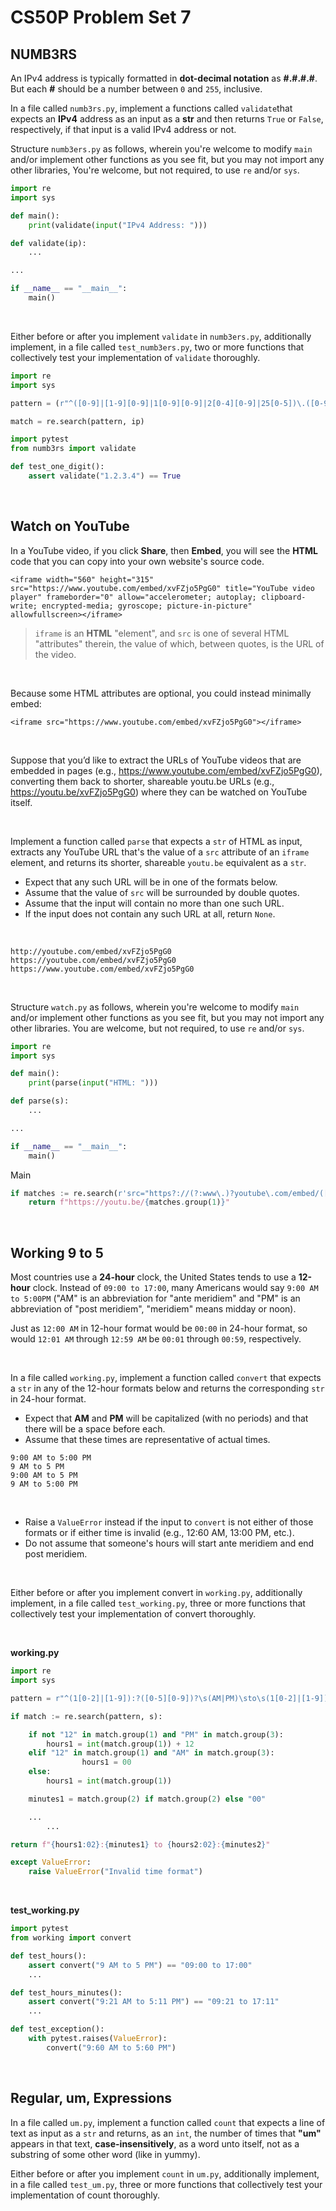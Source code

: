 # CS50P Problem Set 7

## NUMB3RS
An IPv4 address is typically formatted in **dot-decimal notation** as **#.#.#.#**. But each **#** should be a number between `0` and `255`, inclusive.

In a file called `numb3rs.py`, implement a functions called `validate`that expects an **IPv4** address as an input as a **str** and then returns `True` or `False`, respectively, if that input is a valid IPv4 address or not.

Structure `numb3ers.py` as follows, wherein you're welcome to modify `main` and/or implement other functions as you see fit, but you may not import any other libraries, You're welcome, but not required, to use `re` and/or `sys`.
```py
import re
import sys

def main():
    print(validate(input("IPv4 Address: ")))

def validate(ip):
    ...

...

if __name__ == "__main__":
    main()
```
<br>

Either before or after you implement `validate` in `numb3ers.py`, additionally implement, in a file called `test_numb3ers.py`, two or more functions that collectively test your implementation of `validate` thoroughly.
<br>

```py
import re
import sys
```
```py
pattern = (r"^([0-9]|[1-9][0-9]|1[0-9][0-9]|2[0-4][0-9]|25[0-5])\.([0-9]|[1-9][0-9]|1[0-9][0-9]|2[0-4][0-9]|25[0-5])\.([0-9]|[1-9][0-9]|1[0-9][0-9]|2[0-4][0-9]|25[0-5])\.([0-9]|[1-9][0-9]|1[0-9][0-9]|2[0-4][0-9]|25[0-5])$")
```
```py
match = re.search(pattern, ip)
```
```py
import pytest
from numb3rs import validate
```
```py
def test_one_digit():
    assert validate("1.2.3.4") == True
```
<br>

## Watch on YouTube
In a YouTube video, if you click **Share**, then **Embed**, you will see the **HTML** code that you can copy into your own website's source code.

```
<iframe width="560" height="315" src="https://www.youtube.com/embed/xvFZjo5PgG0" title="YouTube video player" frameborder="0" allow="accelerometer; autoplay; clipboard-write; encrypted-media; gyroscope; picture-in-picture" allowfullscreen></iframe>
```
> `iframe` is an **HTML** "element", and `src` is one of several HTML "attributes" therein, the value of which, between quotes, is the URL of the video.

<br>

Because some HTML attributes are optional, you could instead minimally embed:
```
<iframe src="https://www.youtube.com/embed/xvFZjo5PgG0"></iframe>
```
<br>

Suppose that you’d like to extract the URLs of YouTube videos that are embedded in pages (e.g., https://www.youtube.com/embed/xvFZjo5PgG0), converting them back to shorter, shareable youtu.be URLs (e.g., https://youtu.be/xvFZjo5PgG0) where they can be watched on YouTube itself.

<br>

Implement a function called `parse` that expects a `str` of HTML as input, extracts any YouTube URL that's the value of a `src` attribute of an `iframe` element, and returns its shorter, shareable `youtu.be` equivalent as a `str`. 

- Expect that any such URL will be in one of the formats below.
- Assume that the value of `src` will be surrounded by double quotes.
- Assume that the input will contain no more than one such URL.
- If the input does not contain any such URL at all, return `None`.

<br>

```
http://youtube.com/embed/xvFZjo5PgG0
https://youtube.com/embed/xvFZjo5PgG0
https://www.youtube.com/embed/xvFZjo5PgG0
``` 
<br>

Structure `watch.py` as follows, wherein you're welcome to modify `main` and/or implement other functions as you see fit, but you may not import any other libraries. You are welcome, but not required, to use `re` and/or `sys`.
```py
import re
import sys

def main():
    print(parse(input("HTML: ")))

def parse(s):
    ...

...

if __name__ == "__main__":
    main()
```
Main
```py
if matches := re.search(r'src="https?://(?:www\.)?youtube\.com/embed/([a-zA-Z0-9_-]+)"', s):
    return f"https://youtu.be/{matches.group(1)}"
```
<br>

## Working 9 to 5

Most countries use a **24-hour** clock, the United States tends to use a **12-hour** clock. Instead of `09:00 to 17:00`, many Americans would say `9:00 AM to 5:00PM` ("AM" is an abbreviation for "ante meridiem" and "PM" is an abbreviation of "post meridiem", "meridiem" means midday or noon).

Just as `12:00 AM` in 12-hour format would be `00:00` in 24-hour format, so would `12:01 AM` through `12:59 AM` be `00:01` through `00:59`, respectively.

<br>

In a file called `working.py`, implement a function called `convert` that expects a `str` in any of the 12-hour formats below and returns the corresponding `str` in 24-hour format.
- Expect that **AM** and **PM** will be capitalized (with no periods) and that there will be a space before each.
- Assume that these times are representative of actual times.
```
9:00 AM to 5:00 PM
9 AM to 5 PM
9:00 AM to 5 PM
9 AM to 5:00 PM
```
<br>

- Raise a `ValueError` instead if the input to `convert` is not either of those formats or if either time is invalid (e.g., 12:60 AM, 13:00 PM, etc.).
- Do not assume that someone's hours will start ante meridiem and end post meridiem.

<br>

Either before or after you implement convert in `working.py`, additionally implement, in a file called `test_working.py`, three or more functions that collectively test your implementation of convert thoroughly.

<br> 

**working.py**
```py
import re
import sys
```
```py
pattern = r"^(1[0-2]|[1-9]):?([0-5][0-9])?\s(AM|PM)\sto\s(1[0-2]|[1-9]):?([0-5][0-9])?\s(AM|PM)$"
```
```py
if match := re.search(pattern, s):

    if not "12" in match.group(1) and "PM" in match.group(3):
        hours1 = int(match.group(1)) + 12
    elif "12" in match.group(1) and "AM" in match.group(3):
                hours1 = 00
    else:
        hours1 = int(match.group(1))

    minutes1 = match.group(2) if match.group(2) else "00"

    ...
        ...
```
```py
return f"{hours1:02}:{minutes1} to {hours2:02}:{minutes2}"
```
```py
except ValueError:
    raise ValueError("Invalid time format")
```
<br>

**test_working.py**
```py
import pytest
from working import convert
```
```py
def test_hours():
    assert convert("9 AM to 5 PM") == "09:00 to 17:00"
    ...
```
```py
def test_hours_minutes():
    assert convert("9:21 AM to 5:11 PM") == "09:21 to 17:11"
    ...
```
```py
def test_exception():
    with pytest.raises(ValueError):
        convert("9:60 AM to 5:60 PM")
```
<br>

## Regular, um, Expressions
In a file called `um.py`, implement a function called `count` that expects a line of text as input as a `str` and returns, as an `int`, the number of times that **"um"** appears in that text, **case-insensitively**, as a word unto itself, not as a substring of some other word (like in yummy).

Either before or after you implement `count` in `um.py`, additionally implement, in a file called `test_um.py`, three or more functions that collectively test your implementation of count thoroughly.

<br>
